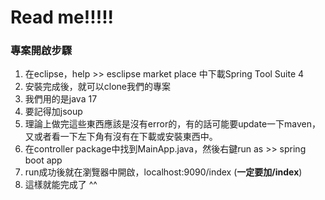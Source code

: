 
# Read me!!!!!

### 專案開啟步驟
1. 在eclipse，help >> esclipse market place 中下載Spring Tool Suite 4
1. 安裝完成後，就可以clone我們的專案
1. 我們用的是java 17
1. 要記得加jsoup
1. 理論上做完這些東西應該是沒有error的，有的話可能要update一下maven，又或者看一下左下角有沒有在下載或安裝東西中。
1. 在controller package中找到MainApp.java，然後右鍵run as >> spring boot app
1. run成功後就在瀏覽器中開啟，localhost:9090/index   (**一定要加/index**)
1. 這樣就能完成了 ^^
